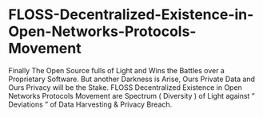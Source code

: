 # FLOSS-Decentralized-Existence-in-Open-Networks-Protocols-Movement
Finally The Open Source fulls of Light and Wins the Battles over a Proprietary Software. But another Darkness is Arise, Ours Private Data and Ours Privacy will be the Stake.  FLOSS Decentralized Existence in Open Networks Protocols Movement are Spectrum ( Diversity ) of Light against ” Deviations ” of Data Harvesting &amp; Privacy Breach.
